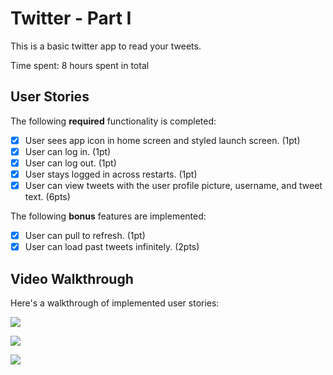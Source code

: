 # Twitter - Part I

This is a basic twitter app to read your tweets.

Time spent: 8 hours spent in total

## User Stories

The following **required** functionality is completed:

- [x] User sees app icon in home screen and styled launch screen. (1pt)
- [x] User can log in. (1pt)
- [x] User can log out. (1pt)
- [x] User stays logged in across restarts. (1pt)
- [x] User can view tweets with the user profile picture, username, and tweet text. (6pts)

The following **bonus** features are implemented:

- [x] User can pull to refresh. (1pt)
- [x] User can load past tweets infinitely. (2pts)

## Video Walkthrough

Here's a walkthrough of implemented user stories:

![](https://i.imgur.com/mA0Sxz4.gif)



![](https://i.imgur.com/Yz48NvT.gif)



![](https://i.imgur.com/buiAnrQ.gif)



